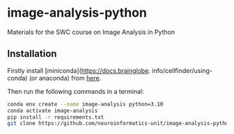 # image-analysis-python
Materials for the SWC course on Image Analysis in Python

## Installation

Firstly install [miniconda](https://docs.brainglobe.
info/cellfinder/using-conda) (or anaconda) from [here](https://docs.conda.io/en/latest/miniconda.html). 

Then run the following commands in a terminal:
```bash
conda env create --name image-analysis python=3.10
conda activate image-analysis
pip install -r requirements.txt
git clone https://github.com/neuroinformatics-unit/image-analysis-python
```